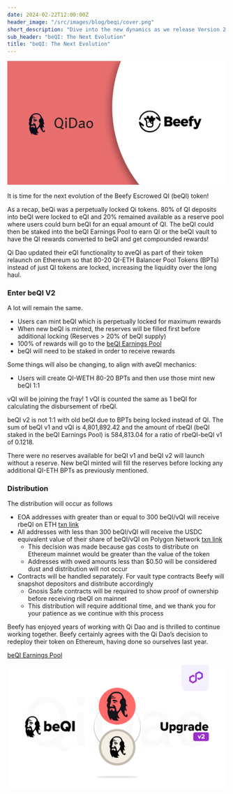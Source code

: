 ```yaml
---
date: 2024-02-22T12:00:00Z
header_image: "/src/images/blog/beqi/cover.png"
short_description: "Dive into the new dynamics as we release Version 2 of our Beefy-escrowed QI token."
sub_header: "beQI: The Next Evolution"
title: "beQI: The Next Evolution"
---
```


![](/src/images/blog/beqi/cover.png)

It is time for the next evolution of the Beefy Escrowed QI (beQI) token!

As a recap, beQi was a perpetually locked Qi tokens. 80% of QI deposits into beQI were locked to eQI and 20% remained available as a reserve pool where users could burn beQI for an equal amount of QI. The beQI could then be staked into the beQI Earnings Pool to earn QI or the beQI vault to have the QI rewards converted to beQI and get compounded rewards!

Qi Dao updated their eQI functionality to aveQI as  part of their token relaunch on Ethereum so that 80-20 QI-ETH Balancer Pool Tokens (BPTs)  instead of just QI tokens are locked, increasing the liquidity over the long haul.

### Enter beQI V2

A lot will remain the same.
* Users can mint beQI which is perpetually locked for maximum rewards
* When new beQI is minted, the reserves will be filled first before additional locking (Reserves > 20% of beQI supply)
* 100% of rewards will go to the [beQI Earnings Pool](app.beefy.com/vault/beqiv2-pool)
* beQI will need to be staked in order to receive rewards

Some things will also be changing, to align with aveQI mechanics:
* Users will create QI-WETH 80-20 BPTs and then use those mint new beQI 1:1

vQI will be joining the fray!  1 vQI is counted the same as 1 beQI for calculating the disbursement of rbeQI.

beQI v2 is not 1:1 with old beQI due to BPTs being locked instead of QI.  The sum of beQI v1 and vQI is 4,801,892.42 and the amount of rbeQI (beQI staked in the beQI Earnings Pool) is 584,813.04 for a ratio of rbeQI-beQI v1 of 0.1218.

There were no reserves available for beQI v1 and beQI v2 will launch without a reserve. New beQI minted will fill the reserves before locking any additional QI-ETH BPTs as previously mentioned.

### Distribution

The distribution will occur as follows
* EOA addresses with greater than or equal to 300 beQI/vQI will receive rbeQI on ETH [txn link](https://etherscan.io/tx/0x695b8cb5ef26ac81fa01adc9ddf6dd8aad61704b9f865289c5461eebc6aab960)
* All addresses with less than 300 beQI/vQI will receive the USDC equivalent value of their share of beQI/vQI on Polygon Network [txn link](https://polygonscan.com/tx/0x732db79cfb279ff2b12d789e04a59519addf46da9652390c41dd7e9dba208770)
    * This decision was made because  gas costs to distribute on Ethereum mainnet would be greater than the value of the token
    * Addresses with owed amounts less than $0.50 will be considered dust and distribution will not occur
* Contracts will be handled separately. For vault type contracts Beefy will snapshot depositors and distribute accordingly
    * Gnosis Safe contracts will be required to show proof of ownership before receiving rbeQI on mainnet
    * This distribution will require additional time, and we thank you for your patience as we continue with this process

Beefy has enjoyed years of working with Qi Dao and is thrilled to continue working together. Beefy certainly agrees with the Qi Dao’s decision to redeploy their token on Ethereum, having done so ourselves last year.

[beQI Earnings Pool](app.beefy.com/vault/beqiv2-pool)

![](/src/images/blog/beqi/upgrade.png)